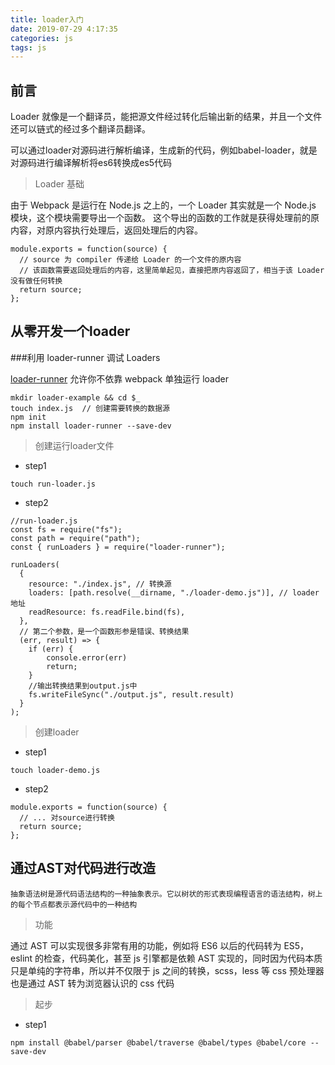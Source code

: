 ```yaml
---
title: loader入门
date: 2019-07-29 4:17:35
categories: js
tags: js
---
```



## 前言

Loader 就像是一个翻译员，能把源文件经过转化后输出新的结果，并且一个文件还可以链式的经过多个翻译员翻译。

可以通过loader对源码进行解析编译，生成新的代码，例如babel-loader，就是对源码进行编译解析将es6转换成es5代码

> Loader 基础

由于 Webpack 是运行在 Node.js 之上的，一个 Loader 其实就是一个 Node.js 模块，这个模块需要导出一个函数。 这个导出的函数的工作就是获得处理前的原内容，对原内容执行处理后，返回处理后的内容。

```
module.exports = function(source) {
  // source 为 compiler 传递给 Loader 的一个文件的原内容
  // 该函数需要返回处理后的内容，这里简单起见，直接把原内容返回了，相当于该 Loader 没有做任何转换
  return source;
};
```

## 从零开发一个loader

###利用 loader-runner 调试 Loaders


[loader-runner](https://www.npmjs.com/package/loader-runner) 允许你不依靠 webpack 单独运行 loader

```
mkdir loader-example && cd $_
touch index.js  // 创建需要转换的数据源
npm init
npm install loader-runner --save-dev
```

> 创建运行loader文件

* step1

```
touch run-loader.js
```

* step2

```
//run-loader.js
const fs = require("fs");
const path = require("path");
const { runLoaders } = require("loader-runner");

runLoaders(
  {
    resource: "./index.js", // 转换源
    loaders: [path.resolve(__dirname, "./loader-demo.js")], // loader地址
    readResource: fs.readFile.bind(fs),
  },
  // 第二个参数，是一个函数形参是错误、转换结果
  (err, result) => {
    if (err) {
        console.error(err)
        return;
    } 
    //输出转换结果到output.js中
    fs.writeFileSync("./output.js", result.result)
  }
);
```

> 创建loader

* step1

```
touch loader-demo.js
```

* step2

```
module.exports = function(source) {
  // ... 对source进行转换
  return source;
};
```

## 通过AST对代码进行改造

`抽象语法树是源代码语法结构的一种抽象表示。它以树状的形式表现编程语言的语法结构，树上的每个节点都表示源代码中的一种结构`

> 功能

通过 AST 可以实现很多非常有用的功能，例如将 ES6 以后的代码转为 ES5，eslint 的检查，代码美化，甚至 js 引擎都是依赖 AST 实现的，同时因为代码本质只是单纯的字符串，所以并不仅限于 js 之间的转换，scss，less 等 css 预处理器也是通过 AST 转为浏览器认识的 css 代码


> 起步

* step1

`npm install @babel/parser @babel/traverse @babel/types @babel/core --save-dev`



